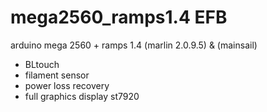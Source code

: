 # mega2560_ramps1.4 EFB
arduino mega 2560 + ramps 1.4 (marlin 2.0.9.5) & (mainsail)

* BLtouch
* filament sensor
* power loss recovery
* full graphics display st7920
